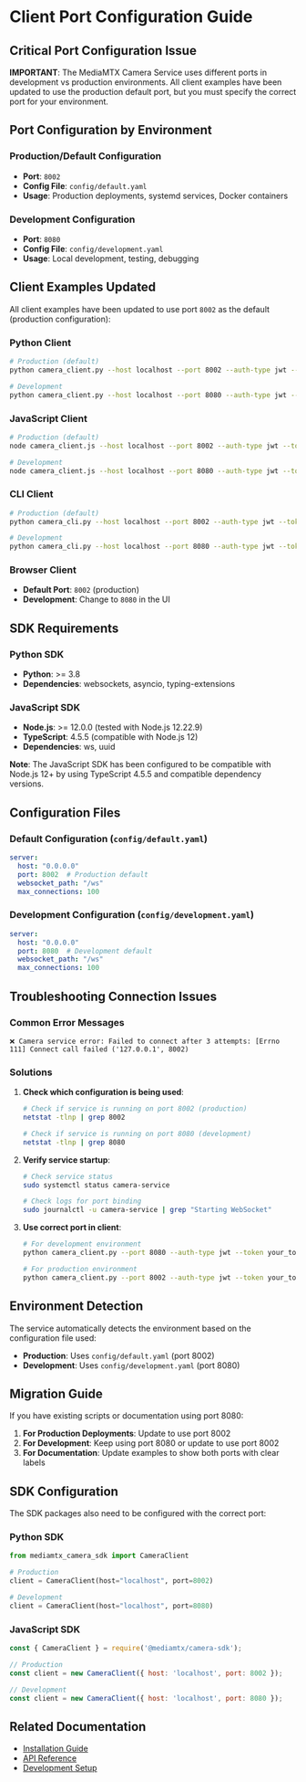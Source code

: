 # Client Port Configuration Guide

## Critical Port Configuration Issue

**IMPORTANT**: The MediaMTX Camera Service uses different ports in development vs production environments. All client examples have been updated to use the production default port, but you must specify the correct port for your environment.

## Port Configuration by Environment

### Production/Default Configuration
- **Port**: `8002`
- **Config File**: `config/default.yaml`
- **Usage**: Production deployments, systemd services, Docker containers

### Development Configuration  
- **Port**: `8080`
- **Config File**: `config/development.yaml`
- **Usage**: Local development, testing, debugging

## Client Examples Updated

All client examples have been updated to use port `8002` as the default (production configuration):

### Python Client
```bash
# Production (default)
python camera_client.py --host localhost --port 8002 --auth-type jwt --token your_token

# Development
python camera_client.py --host localhost --port 8080 --auth-type jwt --token your_token
```

### JavaScript Client
```bash
# Production (default)
node camera_client.js --host localhost --port 8002 --auth-type jwt --token your_token

# Development
node camera_client.js --host localhost --port 8080 --auth-type jwt --token your_token
```

### CLI Client
```bash
# Production (default)
python camera_cli.py --host localhost --port 8002 --auth-type jwt --token your_token list

# Development
python camera_cli.py --host localhost --port 8080 --auth-type jwt --token your_token list
```

### Browser Client
- **Default Port**: `8002` (production)
- **Development**: Change to `8080` in the UI

## SDK Requirements

### Python SDK
- **Python**: >= 3.8
- **Dependencies**: websockets, asyncio, typing-extensions

### JavaScript SDK
- **Node.js**: >= 12.0.0 (tested with Node.js 12.22.9)
- **TypeScript**: 4.5.5 (compatible with Node.js 12)
- **Dependencies**: ws, uuid

**Note**: The JavaScript SDK has been configured to be compatible with Node.js 12+ by using TypeScript 4.5.5 and compatible dependency versions.

## Configuration Files

### Default Configuration (`config/default.yaml`)
```yaml
server:
  host: "0.0.0.0"
  port: 8002  # Production default
  websocket_path: "/ws"
  max_connections: 100
```

### Development Configuration (`config/development.yaml`)
```yaml
server:
  host: "0.0.0.0"
  port: 8080  # Development default
  websocket_path: "/ws"
  max_connections: 100
```

## Troubleshooting Connection Issues

### Common Error Messages
```
❌ Camera service error: Failed to connect after 3 attempts: [Errno 111] Connect call failed ('127.0.0.1', 8002)
```

### Solutions
1. **Check which configuration is being used**:
   ```bash
   # Check if service is running on port 8002 (production)
   netstat -tlnp | grep 8002
   
   # Check if service is running on port 8080 (development)
   netstat -tlnp | grep 8080
   ```

2. **Verify service startup**:
   ```bash
   # Check service status
   sudo systemctl status camera-service
   
   # Check logs for port binding
   sudo journalctl -u camera-service | grep "Starting WebSocket"
   ```

3. **Use correct port in client**:
   ```bash
   # For development environment
   python camera_client.py --port 8080 --auth-type jwt --token your_token
   
   # For production environment  
   python camera_client.py --port 8002 --auth-type jwt --token your_token
   ```

## Environment Detection

The service automatically detects the environment based on the configuration file used:

- **Production**: Uses `config/default.yaml` (port 8002)
- **Development**: Uses `config/development.yaml` (port 8080)

## Migration Guide

If you have existing scripts or documentation using port 8080:

1. **For Production Deployments**: Update to use port 8002
2. **For Development**: Keep using port 8080 or update to use port 8002
3. **For Documentation**: Update examples to show both ports with clear labels

## SDK Configuration

The SDK packages also need to be configured with the correct port:

### Python SDK
```python
from mediamtx_camera_sdk import CameraClient

# Production
client = CameraClient(host="localhost", port=8002)

# Development  
client = CameraClient(host="localhost", port=8080)
```

### JavaScript SDK
```javascript
const { CameraClient } = require('@mediamtx/camera-sdk');

// Production
const client = new CameraClient({ host: 'localhost', port: 8002 });

// Development
const client = new CameraClient({ host: 'localhost', port: 8080 });
```

## Related Documentation

- [Installation Guide](deployment/INSTALLATION_GUIDE.md)
- [API Reference](api/README.md)
- [Development Setup](development/SETUP.md)
